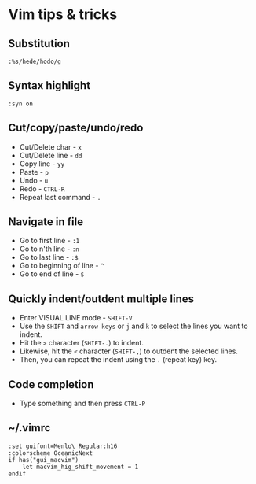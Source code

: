 # Vim tips & tricks
## Substitution 
```
:%s/hede/hodo/g
```
#####

## Syntax highlight
```
:syn on
```
#####

## Cut/copy/paste/undo/redo
* Cut/Delete char - `x`
* Cut/Delete line - `dd`
* Copy line - `yy`
* Paste - `p`
* Undo - `u`
* Redo - `CTRL-R`
* Repeat last command - `.`
#####

## Navigate in file
* Go to first line - `:1`
* Go to n'th line - `:n`
* Go to last line - `:$`
* Go to beginning of line  - `^`
* Go to end of line  - `$`
#####

## Quickly indent/outdent multiple lines
* Enter VISUAL LINE mode - `SHIFT-V`
* Use the `SHIFT` and `arrow keys` or `j` and `k` to select the lines you want to indent.
* Hit the `>` character (`SHIFT-.`) to indent.
* Likewise, hit the `<` character (`SHIFT-,`) to outdent the selected lines.
* Then, you can repeat the indent using the `.` (repeat key) key. 
#####

## Code completion
* Type something and then press `CTRL-P`
#####

## ~/.vimrc
```
:set guifont=Menlo\ Regular:h16
:colorscheme OceanicNext
if has("gui_macvim")
    let macvim_hig_shift_movement = 1
endif
```
#####
